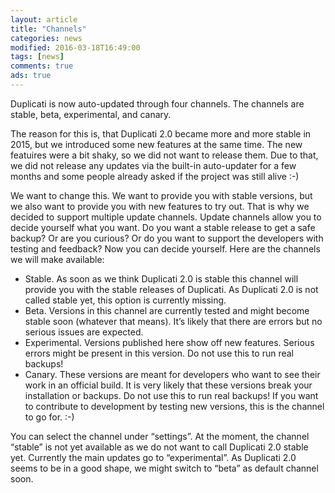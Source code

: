 ```yaml
---
layout: article
title: "Channels"
categories: news
modified: 2016-03-18T16:49:00
tags: [news]
comments: true
ads: true
---
```


Duplicati is now auto-updated through four channels. The channels are stable, beta, experimental, and canary.

The reason for this is, that Duplicati 2.0 became more and more stable in 2015, but we introduced some new features at the same time. The new featuires were a bit shaky, so we did not want to release them. Due to that, we did not release any updates via the built-in auto-updater for a few months and some people already asked if the project was still alive :-) 

We want to change this. We want to provide you with stable versions, but we also want to provide you with new features to try out. That is why we decided to support multiple update channels. Update channels allow you to decide yourself what you want. Do you want a stable release to get a safe backup? Or are you curious? Or do you want to support the developers with testing and feedback? Now you can decide yourself. Here are the channels we will make available:

* Stable. As soon as we think Duplicati 2.0 is stable this channel will provide you with the stable releases of Duplicati. As Duplicati 2.0 is not called stable yet, this option is currently missing.
* Beta. Versions in this channel are currently tested and might become stable soon (whatever that means). It’s likely that there are errors but no serious issues are expected.
* Experimental. Versions published here show off new features. Serious errors might be present in this version. Do not use this to run real backups!
* Canary. These versions are meant for developers who want to see their work in an official build. It is very likely that these versions break your installation or backups. Do not use this to run real backups! If you want to contribute to development by testing new versions, this is the channel to go for. :-)

You can select the channel under “settings”. At the moment, the channel “stable” is not yet available as we do not want to call Duplicati 2.0 stable yet. Currently the main updates go to “experimental”. As Duplicati 2.0 seems to be in a good shape, we might switch to “beta” as default channel soon.
